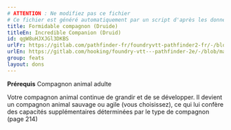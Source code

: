 ```yaml
---
# ATTENTION : Ne modifiez pas ce fichier
# Ce fichier est généré automatiquement par un script d'après les données du module Foundry VTT officiel et de sa traduction
title: Formidable compagnon (Druide)
titleEn: Incredible Companion (Druid)
id: qgW8uHJXJGl3DKBS
urlFr: https://gitlab.com/pathfinder-fr/foundryvtt-pathfinder2-fr/-/blob/master/data/feats/qgW8uHJXJGl3DKBS.htm
urlEn: https://gitlab.com/hooking/foundry-vtt---pathfinder-2e/-/blob/master/packs/data/feats.db/incredible-companion-druid.json
group: feats
layout: dons
---
```

**Prérequis** Compagnon animal adulte

Votre compagnon animal continue de grandir et de se développer. Il devient un compagnon animal sauvage ou agile (vous choisissez), ce qui lui confère des capacités supplémentaires déterminées par le type de compagnon (page 214)


